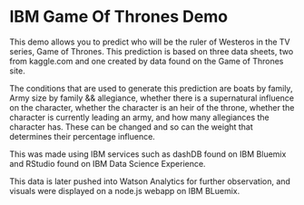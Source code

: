 # IBM Game Of Thrones Demo

This demo allows you to predict who will be the ruler of Westeros in the TV series, Game of Thrones.
This prediction is based on three data sheets, two from kaggle.com and one created by data found on the Game of Thrones site. 

The conditions that are used to generate this prediction are boats by family, Army size by family && allegiance, whether there is a supernatural influence on the character, whether the character is an heir of the throne, whether the character is currently leading an army, and how many allegiances the character has. These can be changed and so can the weight that determines their percentage influence.

This was made using IBM services such as dashDB found on IBM Bluemix and RStudio found on IBM Data Science Experience.

This data is later pushed into Watson Analytics for further observation, and visuals were displayed on a node.js webapp on IBM BLuemix.
